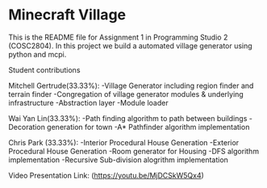 # Minecraft Village
This is the README file for Assignment 1 in Programming Studio 2 (COSC2804).
In this project we build a automated village generator using python and mcpi.


Student contributions

Mitchell Gertrude(33.33%):
-Village Generator including region finder and terrain finder
-Congregation of village generator modules & underlying infrastructure
-Abstraction layer 
-Module loader

Wai Yan Lin(33.33%):
-Path finding algorithm to path between buildings
-Decoration generation for town
-A* Pathfinder algorithm implementation

Chris Park (33.33%):
-Interior Procedural House Generation 
-Exterior Procedural House Generation
-Room generator for Housing
-DFS algorithm implementation
-Recursive Sub-division alogrithm implementation

Video Presentation Link:
(https://youtu.be/MjDCSkW5Qx4)
